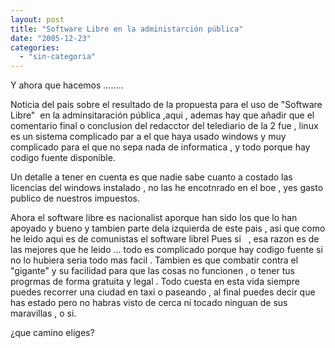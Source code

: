 ```yaml
---
layout: post
title: "Software Libre en la administarción pública"
date: "2005-12-23"
categories: 
  - "sin-categoria"
---
```


Y ahora que hacemos ........

Noticia del pais sobre el resultado de la propuesta para el uso de "Software Libre"  en la adminsitaración pública ,aqui , ademas hay que añadir que el comentario final o conclusion del redacctor del telediario de la 2 fue , linux es un sistema complicado par a el que haya usado windows y muy complicado para el que no sepa nada de informatica , y todo porque hay codigo fuente disponible.

Un detalle a tener en cuenta es que nadie sabe cuanto a costado las licencias del windows instalado , no las he encotnrado en el boe , yes gasto publico de nuestros impuestos.

Ahora el software libre es nacionalist aporque han sido los que lo han apoyado y bueno y tambien parte dela izquierda de este pais , asi que como he leido aqui es de comunistas el software librel Pues si   , esa razon es de las mejores que he leido ... todo es complicado porque hay codigo fuente si no lo hubiera seria todo mas facil . Tambien es que combatir contra el "gigante" y su facilidad para que las cosas no funcionen , o tener tus progrmas de forma gratuita y legal . Todo cuesta en esta vida siempre puedes recorrer una ciudad en taxi o paseando , al final puedes decir que has estado pero no habras visto de cerca ni tocado ninguan de sus maravillas , o si.

¿que camino eliges?

